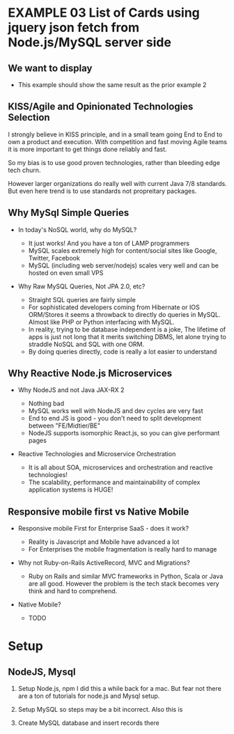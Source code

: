 # EXAMPLE 03 List of Cards using jquery json fetch from Node.js/MySQL server side

## We want to display

* This example should show the same result as the prior example 2 

## KISS/Agile and Opinionated Technologies Selection

I strongly believe in KISS principle, and in a small team going End to End to own a product and execution. With competition and fast moving Agile teams it is more important to get things done reliably and fast.

So my bias is to use good proven technologies, rather than bleeding edge tech churn.

However larger organizations do really well with current Java 7/8 standards. But even here trend is to use standards not propreitary packages.

## Why MySql Simple Queries

* In today's NoSQL world, why do MySQL?
	- It just works! And you have a ton of LAMP programmers 
	- MySQL scales extremely high for content/social sites like Google, Twitter, Facebook
	- MySQL (including web server/nodejs) scales very well and can be hosted on even small VPS

* Why Raw MySQL Queries, Not JPA 2.0, etc?
	- Straight SQL queries are fairly simple
	- For sophisticated developers coming from Hibernate or IOS ORM/Stores it seems a throwback to directly do queries in MySQL. Almost like PHP or Python interfacing with MySQL.
	- In reality, trying to be database independent is a joke, The lifetime of apps is just not long that it merits switching DBMS, let alone trying to straddle NoSQL and SQL with one ORM.
	- By doing queries directly, code is really a lot easier to understand


## Why Reactive Node.js Microservices

* Why NodeJS and not Java JAX-RX 2
	- Nothing bad 
	- MySQL works well with NodeJS and dev cycles are very fast
	- End to end JS is good - you don't need to split development between "FE/Midtier/BE"
	- NodeJS supports isomorphic React.js, so you can give performant pages

* Reactive Technologies and Microservice Orchestration
	 - It is all about SOA, microservices and orchestration and reactive technologies!
	 - The scalability, performance and maintainability of complex application systems is HUGE!


## Responsive mobile first vs Native Mobile

* Responsive mobile First for Enterprise SaaS - does it work?
	- Reality is Javascript and Mobile have advanced a lot
	- For Enterprises the mobile fragmentation is really hard to manage


* Why not Ruby-on-Rails ActiveRecord, MVC and Migrations?
	- Ruby on Rails and similar MVC frameworks in Python, Scala or Java are all good. However the problem is the tech stack becomes very think and hard to comprehend.


* Native Mobile?
	- TODO

	
# Setup 

## NodeJS, Mysql


1. Setup Node.js, npm 
  I did this a while back for a mac.
  But fear not there are a ton of tutorials for node.js and Mysql setup.

2. Setup MySQL
	so steps may be a bit incorrect. Also this is 

3. Create MySQL database and insert records there





